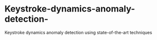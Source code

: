 # Keystroke-dynamics-anomaly-detection-
 Keystroke dynamics anomaly detection using state-of-the-art techniques
